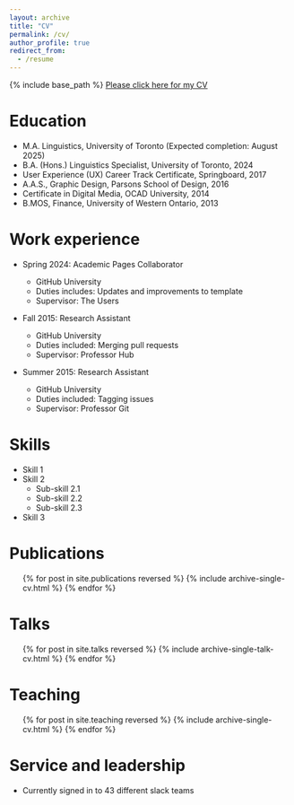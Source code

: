 ```yaml
---
layout: archive
title: "CV"
permalink: /cv/
author_profile: true
redirect_from:
  - /resume
---
```


{% include base_path %}
[Please click here for my CV](https://dankahng.github.io/files/Website%20CV.pdf)

Education
======
* M.A. Linguistics, University of Toronto (Expected completion: August 2025)
* B.A. (Hons.) Linguistics Specialist, University of Toronto, 2024
* User Experience (UX) Career Track Certificate, Springboard, 2017
* A.A.S., Graphic Design, Parsons School of Design, 2016
* Certificate in Digital Media, OCAD University, 2014
* B.MOS, Finance, University of Western Ontario, 2013
  
Work experience
======
* Spring 2024: Academic Pages Collaborator
  * GitHub University
  * Duties includes: Updates and improvements to template
  * Supervisor: The Users

* Fall 2015: Research Assistant
  * GitHub University
  * Duties included: Merging pull requests
  * Supervisor: Professor Hub

* Summer 2015: Research Assistant
  * GitHub University
  * Duties included: Tagging issues
  * Supervisor: Professor Git
  
Skills
======
* Skill 1
* Skill 2
  * Sub-skill 2.1
  * Sub-skill 2.2
  * Sub-skill 2.3
* Skill 3

Publications
======
  <ul>{% for post in site.publications reversed %}
    {% include archive-single-cv.html %}
  {% endfor %}</ul>
  
Talks
======
  <ul>{% for post in site.talks reversed %}
    {% include archive-single-talk-cv.html  %}
  {% endfor %}</ul>
  
Teaching
======
  <ul>{% for post in site.teaching reversed %}
    {% include archive-single-cv.html %}
  {% endfor %}</ul>
  
Service and leadership
======
* Currently signed in to 43 different slack teams
